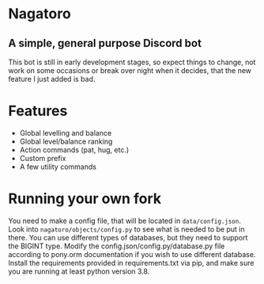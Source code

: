 # Nagatoro
## A simple, general purpose Discord bot
This bot is still in early development stages, so expect things to change, not work on some occasions or break over night when it decides, that the new feature I just added is bad.

# Features
- Global levelling and balance
- Global level/balance ranking
- Action commands (pat, hug, etc.)
- Custom prefix
- A few utility commands

# Running your own fork
You need to make a config file, that will be located in `data/config.json`.
Look into `nagatoro/objects/config.py` to see what is needed to be put in there.
You can use different types of databases, but they need to support the BIGINT
type. Modify the config.json/config.py/database.py file according to pony.orm documentation
if you wish to use different database.
Install the requirements provided in requirements.txt via pip, and make sure you
are running at least python version 3.8.
